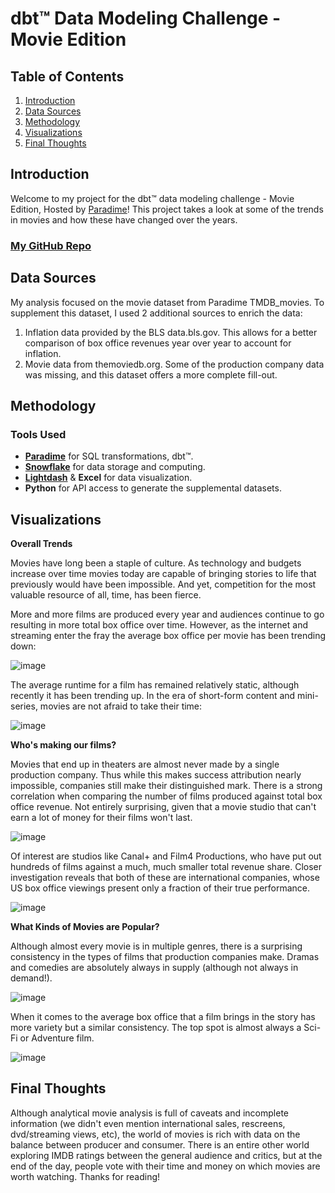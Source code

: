 # dbt™ Data Modeling Challenge - Movie Edition


## Table of Contents
1. [Introduction](#Introduction)
2. [Data Sources](#data-sources)
3. [Methodology](#Methodology)
4. [Visualizations](#Visualizations)
5. [Final Thoughts](#Example-submission-template)


## Introduction
Welcome to my project for the dbt™ data modeling challenge - Movie Edition, Hosted by [Paradime](https://www.paradime.io/)! This project takes a look at some of the trends in movies and how these have changed over the years.

### [My GitHub Repo](https://github.com/paradime-io/paradime-dbt-movie-challenge/tree/movie-philip-song-veeva-com)

## Data Sources
My analysis focused on the movie dataset from Paradime TMDB_movies. To supplement this dataset, I used 2 additional sources to enrich the data:
1. Inflation data provided by the BLS data.bls.gov. This allows for a better comparison of box office revenues year over year to account for inflation.
2. Movie data from themoviedb.org. Some of the production company data was missing, and this dataset offers a more complete fill-out.

## Methodology
### Tools Used
- **[Paradime](https://www.paradime.io/)** for SQL transformations, dbt™.
- **[Snowflake](https://www.snowflake.com/)** for data storage and computing.
- **[Lightdash](https://www.lightdash.com/)** & **Excel** for data visualization.
- **Python** for API access to generate the supplemental datasets.

## Visualizations
**Overall Trends**

Movies have long been a staple of culture. As technology and budgets increase over time movies today are capable of bringing stories to life that previously would have been impossible. And yet, competition for the most valuable resource of all, time, has been fierce.

More and more films are produced every year and audiences continue to go resulting in more total box office over time. However, as the internet and streaming enter the fray the average box office per movie has been trending down:

![image](https://github.com/paradime-io/paradime-dbt-movie-challenge/assets/62715537/68265115-75b4-4e61-a288-6078ca5792e0)

The average runtime for a film has remained relatively static, although recently it has been trending up. In the era of short-form content and mini-series, movies are not afraid to take their time:

![image](https://github.com/paradime-io/paradime-dbt-movie-challenge/assets/62715537/ab65381a-794a-4533-9637-24d23d1a5cdd)

**Who's making our films?**

Movies that end up in theaters are almost never made by a single production company. Thus while this makes success attribution nearly impossible, companies still make their distinguished mark. There is a strong correlation when comparing the number of films produced against total box office revenue. 
Not entirely surprising, given that a movie studio that can't earn a lot of money for their films won't last.

![image](https://github.com/paradime-io/paradime-dbt-movie-challenge/assets/62715537/707f3668-b88a-494b-a39c-137dbf47f5ae)

Of interest are studios like Canal+ and Film4 Productions, who have put out hundreds of films against a much, much smaller total revenue share. Closer investigation reveals that both of these are international companies, whose US box office viewings present only a fraction of their true performance.

![image](https://github.com/philip-song/Personal/assets/62715537/db528cb3-fd2a-4d25-bc4d-0bbd279b2708)



**What Kinds of Movies are Popular?**

Although almost every movie is in multiple genres, there is a surprising consistency in the types of films that production companies make. Dramas and comedies are absolutely always in supply (although not always in demand!).

![image](https://github.com/paradime-io/paradime-dbt-movie-challenge/assets/62715537/e337b4db-1177-4204-868b-0a3b72e376dc)

When it comes to the average box office that a film brings in the story has more variety but a similar consistency. The top spot is almost always a Sci-Fi or Adventure film.

![image](https://github.com/paradime-io/paradime-dbt-movie-challenge/assets/62715537/9eeedc94-ce4e-4101-a01a-997d4f8974fe)


## Final Thoughts
Although analytical movie analysis is full of caveats and incomplete information (we didn't even mention international sales, rescreens, dvd/streaming views, etc), the world of movies is rich with data on the balance between producer and consumer.
There is an entire other world exploring IMDB ratings between the general audience and critics, but at the end of the day, people vote with their time and money on which movies are worth watching. Thanks for reading!
